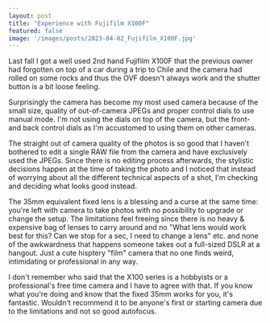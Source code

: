 ```yaml
---
layout: post
title: "Experience with Fujifilm X100F"
featured: false
image: '/images/posts/2023-04-02_Fujifilm_X100F.jpg'
---
```


Last fall I got a well used 2nd hand Fujifilm X100F that the previous owner had forgotten on top of a car during a trip to Chile and the camera had rolled on some rocks and thus the OVF doesn't always work and the shutter button is a bit loose feeling.

Surprisingly the camera has become my most used camera because of the small size, quality of out-of-camera JPEGs and proper control dials to use manual mode. I'm not using the dials on top of the camera, but the front- and back control dials as I'm accustomed to using them on other cameras.

The straight out of camera quality of the photos is so good that I haven't bothered to edit a single RAW file from the camera and have exclusively used the JPEGs. Since there is no editing process afterwards, the stylistic decisions happen at the time of taking the photo and I noticed that instead of worrying about all the different technical aspects of a shot, I'm checking and deciding what looks good instead.

The 35mm equivalent fixed lens is a blessing and a curse at the same time: you're left with camera to take photos with no possibility to upgrade or change the setup. The limitations feel freeing since there is no heavy & expensive bag of lenses to carry around and no "What lens would work best for this? Can we stop for a sec, I need to change a lens" etc. and none of the awkwardness that happens someone takes out a full-sized DSLR at a hangout. Just a cute hisptery "film" camera that no one finds weird, intimidating or professional in any way.

I don't remember who said that the X100 series is a hobbyists or a professional's free time camera and I have to agree with that. If you know what you're doing and know that the fixed 35mm works for you, it's fantastic. Wouldn't recommend it to be anyone's first or starting camera due to the limitations and not so good autofocus.